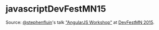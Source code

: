 # javascriptDevFestMN15

Source: [@stephenfluin](https://twitter.com/stephenfluin)'s talk ["AngularJS Workshop"](bit.ly/aworkshop-presentation) at [DevFestMN 2015](http://m.devfest.mn/).


